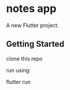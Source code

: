 # notes app

A new Flutter project.

## Getting Started

clone this repo 

run using:

flutter run

